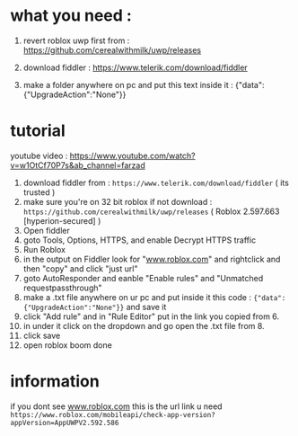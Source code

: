 # what you need :

1. revert roblox uwp first from : https://github.com/cerealwithmilk/uwp/releases

2. download fiddler : https://www.telerik.com/download/fiddler

3. make a folder anywhere on pc and put this text inside it : {"data":{"UpgradeAction":"None"}}

# tutorial

youtube video : https://www.youtube.com/watch?v=w1OtCf70P7s&ab_channel=farzad

1. download fiddler from : `https://www.telerik.com/download/fiddler` ( its trusted )
2. make sure you're on 32 bit roblox if not download : `https://github.com/cerealwithmilk/uwp/releases` ( Roblox 2.597.663 [hyperion-secured] )
3. Open fiddler
4. goto Tools, Options, HTTPS, and enable Decrypt HTTPS traffic
5. Run Roblox
6. in the output on Fiddler look for "www.roblox.com" and rightclick and then "copy" and click "just url"
7. goto AutoResponder and eanble "Enable rules" and "Unmatched requestpassthrough"
8. make a .txt file anywhere on ur pc and put inside it this code : `{"data":{"UpgradeAction":"None"}}` and save it
9. click "Add rule" and in "Rule Editor" put in the link you copied from 6.
10. in under it click on the dropdown and go open the .txt file from 8.
11. click save
12. open roblox boom done

# information

if you dont see www.roblox.com this is the url link u need ```https://www.roblox.com/mobileapi/check-app-version?appVersion=AppUWPV2.592.586```
